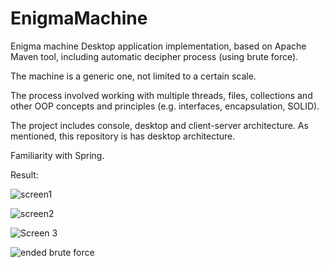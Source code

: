 # EnigmaMachine
Enigma machine Desktop application implementation, based on Apache Maven tool, including automatic decipher process (using brute force). 

The machine is a generic one, not limited to a certain scale.

The process involved working with multiple threads, files, collections and other OOP concepts and principles (e.g. interfaces, encapsulation, SOLID). 

The project includes console, desktop and client-server architecture. As mentioned, this repository is has desktop architecture.

Familiarity with Spring.



Result:

![screen1](https://user-images.githubusercontent.com/82370205/189650900-18271cf1-6b25-440c-910a-895b138eee84.jpg)

![screen2](https://user-images.githubusercontent.com/82370205/189650907-1169927a-6eba-4b5e-9047-c98f4575f179.jpg)

![Screen 3](https://user-images.githubusercontent.com/82370205/192145685-a4737a0c-55eb-4a50-9fbe-2b62d351b942.png)

![ended brute force](https://user-images.githubusercontent.com/82370205/193436020-1da14b23-ca89-4a7e-985d-c9ee5e4ebcdd.png)
